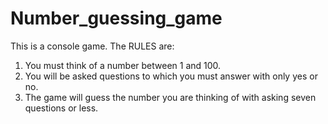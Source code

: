 # Number_guessing_game

This is a console game.
The RULES are:
1. You must think of a number between 1 and 100.
2. You will be asked questions to which you must answer with only yes or no.
3. The game will guess the number you are thinking of with asking seven questions or less.
